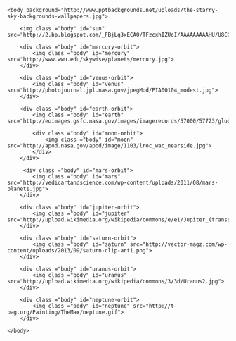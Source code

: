 
<!DOCTYPE html>
<html>
    <head>
        <title> S0l@r Sy$tEm</title>
        <link rel="stylesheet" href="css"/>
    </head>
    
    <body background="http://www.pptbackgrounds.net/uploads/the-starry-sky-backgrounds-wallpapers.jpg">
        
        <img class ="body" id="sun" src="http://2.bp.blogspot.com/_FBjLq3xECA0/TFzcxhIZUoI/AAAAAAAAAHU/U8CGkSJJoGo/s1600/Sun_Renderd_ps.jpg">
        
        <div class ="body" id="mercury-orbit">
            <img class ="body" id="mercury" src="http://www.wwu.edu/skywise/planets/mercury.jpg">
        </div>
        
        <div class ="body" id="venus-orbit">
            <img class ="body" id="venus" src="http://photojournal.jpl.nasa.gov/jpegMod/PIA00104_modest.jpg">
        </div>
        
        <div class ="body" id="earth-orbit">        
            <img class ="body" id="earth" src="http://eoimages.gsfc.nasa.gov/images/imagerecords/57000/57723/globe_east_540.jpg">
        
            <div class ="body" id="moon-orbit">
                <img class ="body" id="moon" src="http://apod.nasa.gov/apod/image/1103/lroc_wac_nearside.jpg">
            </div>
        </div>
        
         <div class ="body" id="mars-orbit">
            <img class ="body" id="mars" src="http://vedicartandscience.com/wp-content/uploads/2011/08/mars-planet1.jpg">
        </div>
        
        <div class ="body" id="jupiter-orbit">
            <img class ="body" id="jupiter" src="http://upload.wikimedia.org/wikipedia/commons/e/e1/Jupiter_(transparent).png">
        </div>
        
        <div class ="body" id="saturn-orbit">
            <img class ="body" id="saturn" src="http://vector-magz.com/wp-content/uploads/2013/09/saturn-clip-art1.png">
        </div>
        
        <div class ="body" id="uranus-orbit">
            <img class ="body" id="uranus" src="http://upload.wikimedia.org/wikipedia/commons/3/3d/Uranus2.jpg">
        </div>
        
        <div class ="body" id="neptune-orbit">
            <img class ="body" id="neptune" src="http://t-bag.org/Painting/TheMax/neptune.gif">
        </div>
    
    </body>
</html>
